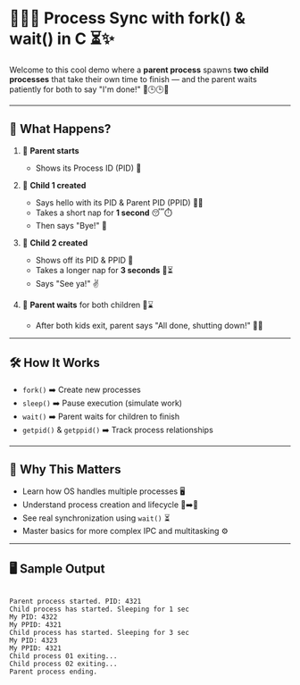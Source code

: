# 🧑‍👦‍👦 Process Sync with fork() & wait() in C ⏳✨

Welcome to this cool demo where a **parent process** spawns **two child processes** that take their own time to finish — and the parent waits patiently for both to say "I'm done!" 👶🕒🕒👦

---

## 🚦 What Happens?

1. 🧑 **Parent starts**  
   - Shows its Process ID (PID) 👀

2. 👶 **Child 1 created**  
   - Says hello with its PID & Parent PID (PPID) 🙋‍♂️  
   - Takes a short nap for **1 second** 😴⏱️  
   - Then says "Bye!" 👋

3. 👦 **Child 2 created**  
   - Shows off its PID & PPID 💪  
   - Takes a longer nap for **3 seconds** 🛌⏳  
   - Says "See ya!" ✌️

4. 🧑 **Parent waits** for both children 👀⌛  
   - After both kids exit, parent says "All done, shutting down!" 🎉🚪

---

## 🛠️ How It Works

- `fork()` ➡️ Create new processes  
- `sleep()` ➡️ Pause execution (simulate work)  
- `wait()` ➡️ Parent waits for children to finish  
- `getpid()` & `getppid()` ➡️ Track process relationships

---

## 🎯 Why This Matters

- Learn how OS handles multiple processes 🖥️  
- Understand process creation and lifecycle 🌱➡️🌳  
- See real synchronization using `wait()` ⏳  
- Master basics for more complex IPC and multitasking ⚙️

---

## 🖥️ Sample Output

```

Parent process started. PID: 4321
Child process has started. Sleeping for 1 sec
My PID: 4322
My PPID: 4321
Child process has started. Sleeping for 3 sec
My PID: 4323
My PPID: 4321
Child process 01 exiting...
Child process 02 exiting...
Parent process ending.

